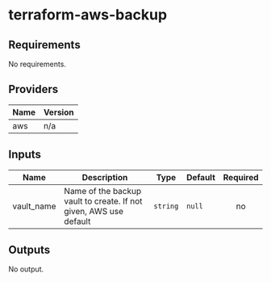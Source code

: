 # terraform-aws-backup


<!--- BEGIN_TF_DOCS --->

## Requirements

No requirements.

## Providers

| Name | Version |
|------|---------|
| aws | n/a |

## Inputs

| Name | Description | Type | Default | Required |
|------|-------------|------|---------|:--------:|
| vault\_name | Name of the backup vault to create. If not given, AWS use default | `string` | `null` | no |

## Outputs

No output.

<!--- END_TF_DOCS --->